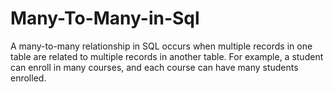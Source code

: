 # Many-To-Many-in-Sql
A many-to-many relationship in SQL occurs when multiple records in one table are related to multiple records in another table. For example, a student can enroll in many courses, and each course can have many students enrolled.
